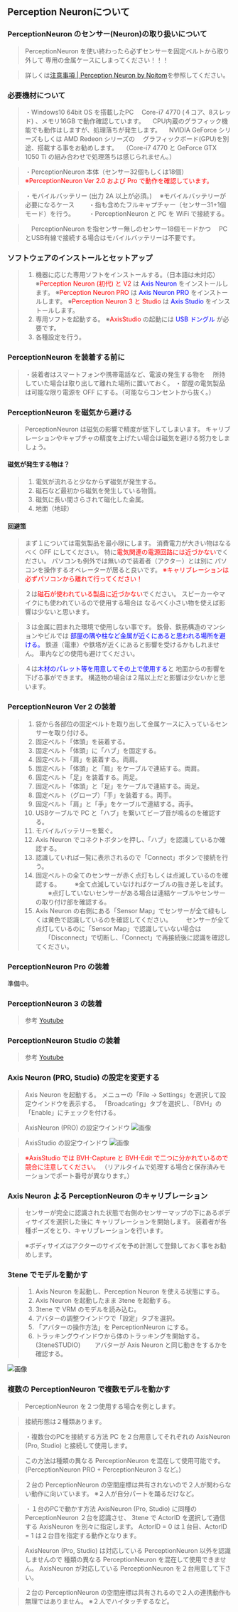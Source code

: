## Perception Neuronについて


### PerceptionNeuron のセンサー(Neuron)の取り扱いについて

>PerceptionNeuron を使い終わったら必ずセンサーを固定ベルトから取り外して
>専用の金属ケースにしまってください！！！

>詳しくは[注意事項 | Perception Neuron by Noitom](https://neuronmocap.com/node/1589)を参照してください。


### 必要機材について

>・Windows10 64bit OS を搭載したPC
>　Core-i7 4770 (４コア、8スレッド) 、メモリ16GB で動作確認しています。
>　CPU内蔵のグラフィック機能でも動作はしますが、処理落ちが発生します。
>　NVIDIA GeForce シリーズもしくは AMD Redeon シリーズの
>　グラフィックボード(GPU)を別途、搭載する事をお勧めします。
>　（Core-i7 4770 と GeForce GTX 1050 Ti の組み合わせで処理落ちは感じられません。）

>・PerceptionNeuron 本体（センサー32個もしくは18個）
>　<font color="Red">※PerceptionNeuron Ver 2.0 および Pro で動作を確認しています。</font>

>・モバイルバッテリー (出力 2A 以上が必須。)
>　※モバイルバッテリーが必要になるケース
>　　・指も含めたフルキャプチャー（センサー31+1個モード）を行う。
>　　・PerceptionNeuron と PC を WiFi で接続する。

>　PerceptionNeuron を指センサー無しのセンサー18個モードかつ
>　PCとUSB有線で接続する場合はモバイルバッテリーは不要です。


### ソフトウェアのインストールとセットアップ

>1. 機器に応じた専用ソフトをインストールする。（日本語は未対応）
> ※<font color="Red">Perception Neuron (初代) と V2</font> は <font color="Blue">Axis Neuron</font> をインストールします。
> ※<font color="Red">Perception Neuron PRO</font> は <font color="Blue">Axis Neuron PRO</font> をインストールします。
> ※<font color="Red">Perception Neuron 3 と Studio</font> は <font color="Blue">Axis Studio</font> をインストールします。
>2. 専用ソフトを起動する。
> ※<font color="Red">AxisStudio</font> の起動には <font color="Blue">USB ドングル</font> が必要です。
>3. 各種設定を行う。


### PerceptionNeuron を装着する前に

>・装着者はスマートフォンや携帯電話など、電波の発生する物を
>　所持していた場合は取り出して離れた場所に置いておく。
>・部屋の電気製品は可能な限り電源を OFF にする。（可能ならコンセントから抜く。）


### PerceptionNeuron を磁気から避ける

>PerceptionNeuron は磁気の影響で精度が低下してしまいます。
>キャリブレーションやキャプチャの精度を上げたい場合は磁気を避ける努力をしましょう。

#### 磁気が発生する物は？

>1. 電気が流れると少なからず磁気が発生する。
>2. 磁石など最初から磁気を発生している物質。
>3. 磁気に長い間さらされて磁化した金属。
>4. 地面（地球）

#### 回避策

>まず１については電気製品を最小限にします。
>消費電力が大きい物はなるべく OFF にしてください。
>特に<font color="Red">電気関連の電源回路には近づかない</font>でください。
>パソコンも例外では無いので装着者（アクター）とは別に
>パソコンを操作するオペレーターが居ると良いです。
><font color="Red">※キャリブレーションは必ずパソコンから離れて行ってください！</font>

>２は<font color="Red">磁石が使われている製品に近づかない</font>でください。
>スピーカーやマイクにも使われているので使用する場合は
>なるべく小さい物を使えば影響は少ないと思います。

>３は金属に囲まれた環境で使用しない事です。
>鉄骨、鉄筋構造のマンションやビルでは
><font color="Blue">部屋の隅や柱など金属が近くにあると思われる場所を避ける。</font>
>鉄道（電車）や鉄塔が近くにあると影響を受けるかもしれません。
>車内などの使用も避けてください。

>４は<font color="Blue">木材のパレット等を用意してその上で使用する</font>と
>地面からの影響を下げる事ができます。
>構造物の場合は２階以上だと影響は少ないかと思います。


### PerceptionNeuron Ver 2 の装着

> 1. 袋から各部位の固定ベルトを取り出して金属ケースに入っているセンサーを取り付ける。
> 2. 固定ベルト「体頭」を装着する。
> 3. 固定ベルト「体頭」に「ハブ」を固定する。
> 4. 固定ベルト「肩」を装着する。両肩。
> 5. 固定ベルト「体頭」と「肩」をケーブルで連結する。両肩。
> 6. 固定ベルト「足」を装着する。両足。
> 7. 固定ベルト「体頭」と「足」をケーブルで連結する。両足。
> 8. 固定ベルト（グローブ）「手」を装着する。両手。
> 9. 固定ベルト「肩」と「手」をケーブルで連結する。両手。
>10. USBケーブルで PC と「ハブ」を繋いてビープ音が鳴るのを確認する。
>11. モバイルバッテリーを繋ぐ。
>12. Axis Neuron でコネクトボタンを押し、「ハブ」を認識しているか確認する。
>13. 認識していれば一覧に表示されるので「Connect」ボタンで接続を行う。
>14. 固定ベルトの全てのセンサーが赤く点灯もしくは点滅しているのを確認する。
>　　※全て点滅していなければケーブルの抜き差しを試す。
>　　※点灯していないセンサーがある場合は連結ケーブルやセンサーの取り付け部を確認する。
>15. Axis Neuron の右側にある「Sensor Map」でセンサーが全て緑もしくは黄色で認識しているのを確認してください。
>　　センサーが全て点灯しているのに「Sensor Map」で認識していない場合は
>　　「Disconnect」で切断し、「Connect」で再接続後に認識を確認してください。


### PerceptionNeuron Pro の装着

準備中。


### PerceptionNeuron 3 の装着

>参考 <a href="https://www.youtube.com/watch?v=KdryfjN8pvs" target="_blank">Youtube</a>


### PerceptionNeuron Studio の装着

>参考 <a href="https://www.youtube.com/watch?v=WkBLCdhJwC0" target="_blank">Youtube</a>


### Axis Neuron (PRO, Studio) の設定を変更する

>Axis Neuron を起動する。
>メニューの「File → Settings」を選択して設定ウインドウを表示する。
>「Broadcating」タブを選択し、「BVH」の「Enable」にチェックを付ける。

>AxisNeuron (PRO) の設定ウインドウ
![画像](image/AxisNeuron_1.png "")

>AxisStudio の設定ウインドウ
![画像](image/AxisStudio_1.png "")

><font color="Red">※AxisStudio では BVH-Capture と BVH-Edit で二つに分かれているので競合に注意してください。</font>
>（リアルタイムで処理する場合と保存済みモーションでポート番号が異なります。）


### Axis Neuron よる PerceptionNeuron のキャリブレーション

>センサーが完全に認識された状態で右側のセンサーマップの下にあるボディサイズを選択した後に
>キャリブレーションを開始します。
>装着者が各種ポーズをとり、キャリブレーションを行います。

>※ボディサイズはアクターのサイズを予め計測して登録しておく事をお勧めします。


### 3tene でモデルを動かす

> 1. Axis Neuron を起動し、Perception Neuron を使える状態にする。
> 2. Axis Neuron を起動したまま 3tene を起動する。
> 3. 3tene で VRM のモデルを読み込む。
> 4. アバターの調整ウインドウで「設定」タブを選択。
> 5. 「アバターの操作方法」を PerceptionNeuron にする。
> 6. トラッキングウインドウから体のトラッキングを開始する。(3teneSTUDIO)
>　　アバターが Axis Neuron と同じ動きをするかを確認する。

![画像](image/Axis3tene_1.png "")


### 複数の PerceptionNeuron で複数モデルを動かす

>PerceptionNeuron を２つ使用する場合を例とします。

>接続形態は２種類あります。

>・複数台のPCを接続する方法
>PC を２台用意してそれぞれの AxisNeuron (Pro, Studio) と接続して使用します。

>この方法は種類の異なる PerceptionNeuron を混在して使用可能です。
>(PerceptionNeuron PRO + PerceptionNeuron 3 など。)

>２台の PerceptionNeuron の空間座標は共有されないので２人が関わらない動作に向いています。
>※２人が自分パートを踊るだけなど。

>・１台のPCで動かす方法
>AxisNeuron (Pro, Studio) に同種の PerceptionNeuron ２台を認識させ、
>3tene で ActorID を選択して通信する AxisNeuron を別々に指定します。
>ActorID = 0 は１台目、ActorID = 1 は２台目を指定する動作となります。

>AxisNeuron (Pro, Studio) は対応している PerceptionNeuron 以外を認識しませんので
>種類の異なる PerceptionNeuron を混在して使用できません。
>AxisNeuron が対応している PerceptionNeuron を２台用意して下さい。

>２台の PerceptionNeuron の空間座標は共有されるので２人の連携動作も無理ではありません。
>※２人でハイタッチするなど。



